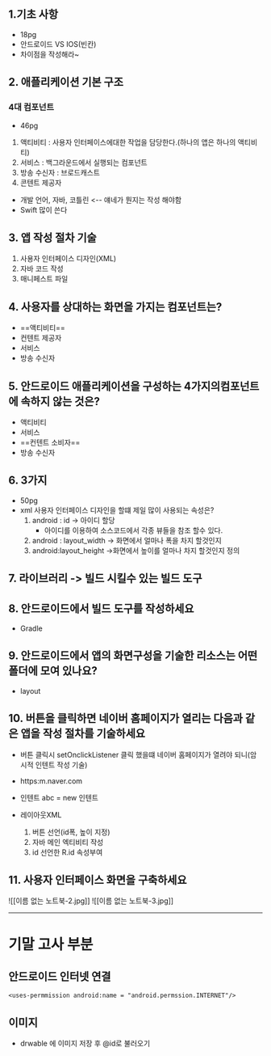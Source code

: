 ## 1.기초 사항
- 18pg
- 안드로이드 VS IOS(빈칸)
- 차이점을 작성해라~

## 2. 애플리케이션 기본 구조
### 4대 컴포넌트 
- 46pg
1. 액티비티 : 사용자 인터페이스에대한 작업을 담당한다.(하나의 앱은 하나의 액티비티)
2. 서비스 : 백그라운드에서 실행되는 컴포넌트
3. 방송 수신자 : 브로드캐스트
4. 콘텐트 제공자

- 개발 언어, 자바, 코틀린 <-- 얘네가 뭔지는 작성 해야함
- Swift 많이 쓴다

## 3. 앱 작성 절차 기술
1. 사용자 인터페이스 디자인(XML) 
2. 자바 코드 작성
3. 매니페스트 파일

## 4. 사용자를 상대하는 화면을 가지는 컴포넌트는?
- ==액티비티==
- 컨텐트 제공자
- 서비스 
- 방송 수신자

## 5. 안드로이드 애플리케이션을 구성하는 4가지의컴포넌트에 속하지 않는 것은?
- 액티비티
- 서비스
- ==컨텐트 소비자==
- 방송 수신자

## 6. 3가지
- 50pg
- xml 사용자 인터페이스 디자인을 할떄 제일 많이 사용되는 속성은?
	1. android : id 
	   -> 아이디 할당
	   - 아이디를 이용하여 소스코드에서 각종 뷰들을 참조 할수 있다.
	2. android : layout_width 
	   -> 화면에서 얼마나 폭을 차지 할것인지
	3. android:layout_height 
	   ->화면에서 높이를 얼마나 차지 할것인지 정의 

## 7. 라이브러리 -> 빌드 시킬수 있는 빌드 도구

## 8. 안드로이드에서 빌드 도구를 작성하세요
- Gradle
## 9. 안드로이드에서 앱의 화면구성을 기술한 리소스는 어떤 폴더에 모여 있나요?
- layout

## 10. 버튼을 클릭하면 네이버 홈페이지가 열리는 다음과 같은 앱을 작성 절차를 기술하세요
- 버튼 클릭시 setOnclickListener 클릭 했을떄 네이버 홈페이지가 열려야 되니(암시적 인텐트 작성 기술)
- https:m.naver.com
- 인텐트 abc = new 인텐트

- 레이아웃XML
	1. 버튼 선언(id폭, 높이 지정)
	2. 자바 메인 엑티비티 작성
	3. id 선언한 R.id 속성부여

## 11. 사용자 인터페이스 화면을 구축하세요

![[이름 없는 노트북-2.jpg]]
![[이름 없는 노트북-3.jpg]]

---

# 기말 고사 부분
## 안드로이드 인터넷 연결
`<uses-permmission android:name = "android.permssion.INTERNET"/>`

## 이미지
- drwable 에 이미지 저장 후 @id로 불러오기


